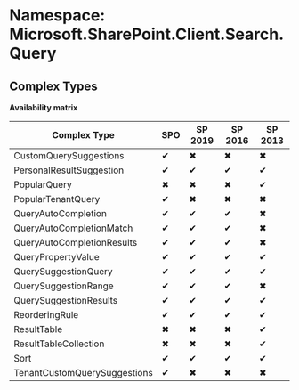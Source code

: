 # Namespace: Microsoft.SharePoint.Client.Search.Query
## Complex Types

**Availability matrix**

Complex Type | SPO | SP 2019 | SP 2016 | SP 2013
----------|-----|---------|---------|--------
CustomQuerySuggestions | ✔ | ✖ | ✖ | ✖
PersonalResultSuggestion | ✔ | ✔ | ✔ | ✔
PopularQuery | ✖ | ✖ | ✖ | ✔
PopularTenantQuery | ✔ | ✖ | ✖ | ✖
QueryAutoCompletion | ✔ | ✔ | ✔ | ✖
QueryAutoCompletionMatch | ✔ | ✔ | ✔ | ✖
QueryAutoCompletionResults | ✔ | ✔ | ✔ | ✖
QueryPropertyValue | ✔ | ✔ | ✔ | ✔
QuerySuggestionQuery | ✔ | ✔ | ✔ | ✔
QuerySuggestionRange | ✔ | ✔ | ✔ | ✖
QuerySuggestionResults | ✔ | ✔ | ✔ | ✔
ReorderingRule | ✔ | ✔ | ✔ | ✔
ResultTable | ✖ | ✖ | ✖ | ✔
ResultTableCollection | ✖ | ✖ | ✖ | ✔
Sort | ✔ | ✔ | ✔ | ✔
TenantCustomQuerySuggestions | ✔ | ✖ | ✖ | ✖
